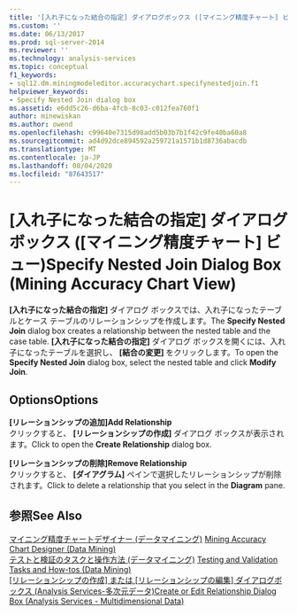 ```yaml
---
title: '[入れ子になった結合の指定] ダイアログボックス ([マイニング精度チャート] ビュー)Microsoft Docs'
ms.custom: ''
ms.date: 06/13/2017
ms.prod: sql-server-2014
ms.reviewer: ''
ms.technology: analysis-services
ms.topic: conceptual
f1_keywords:
- sql12.dm.miningmodeleditor.accuracychart.specifynestedjoin.f1
helpviewer_keywords:
- Specify Nested Join dialog box
ms.assetid: e6dd5c26-d6ba-4fcb-8c03-c012fea760f1
author: minewiskan
ms.author: owend
ms.openlocfilehash: c99640e7315d98add5b03b7b1f42c9fe40ba60a8
ms.sourcegitcommit: ad4d92dce894592a259721a1571b1d8736abacdb
ms.translationtype: MT
ms.contentlocale: ja-JP
ms.lasthandoff: 08/04/2020
ms.locfileid: "87643517"
---
```

# <a name="specify-nested-join-dialog-box-mining-accuracy-chart-view"></a><span data-ttu-id="1282d-102">[入れ子になった結合の指定] ダイアログ ボックス ([マイニング精度チャート] ビュー)</span><span class="sxs-lookup"><span data-stu-id="1282d-102">Specify Nested Join Dialog Box (Mining Accuracy Chart View)</span></span>
  <span data-ttu-id="1282d-103">**[入れ子になった結合の指定]** ダイアログ ボックスでは、入れ子になったテーブルとケース テーブルのリレーションシップを作成します。</span><span class="sxs-lookup"><span data-stu-id="1282d-103">The **Specify Nested Join** dialog box creates a relationship between the nested table and the case table.</span></span> <span data-ttu-id="1282d-104">**[入れ子になった結合の指定]** ダイアログ ボックスを開くには、入れ子になったテーブルを選択し、 **[結合の変更]** をクリックします。</span><span class="sxs-lookup"><span data-stu-id="1282d-104">To open the **Specify Nested Join** dialog box, select the nested table and click **Modify Join**.</span></span>  
  
## <a name="options"></a><span data-ttu-id="1282d-105">Options</span><span class="sxs-lookup"><span data-stu-id="1282d-105">Options</span></span>  
 <span data-ttu-id="1282d-106">**[リレーションシップの追加]**</span><span class="sxs-lookup"><span data-stu-id="1282d-106">**Add Relationship**</span></span>  
 <span data-ttu-id="1282d-107">クリックすると、 **[リレーションシップの作成]** ダイアログ ボックスが表示されます。</span><span class="sxs-lookup"><span data-stu-id="1282d-107">Click to open the **Create Relationship** dialog box.</span></span>  
  
 <span data-ttu-id="1282d-108">**[リレーションシップの削除]**</span><span class="sxs-lookup"><span data-stu-id="1282d-108">**Remove Relationship**</span></span>  
 <span data-ttu-id="1282d-109">クリックすると、 **[ダイアグラム]** ペインで選択したリレーションシップが削除されます。</span><span class="sxs-lookup"><span data-stu-id="1282d-109">Click to delete a relationship that you select in the **Diagram** pane.</span></span>  
  
## <a name="see-also"></a><span data-ttu-id="1282d-110">参照</span><span class="sxs-lookup"><span data-stu-id="1282d-110">See Also</span></span>  
 <span data-ttu-id="1282d-111">[マイニング精度チャートデザイナー &#40;データマイニング&#41;](mining-accuracy-chart-designer-data-mining.md) </span><span class="sxs-lookup"><span data-stu-id="1282d-111">[Mining Accuracy Chart Designer &#40;Data Mining&#41;](mining-accuracy-chart-designer-data-mining.md) </span></span>  
 <span data-ttu-id="1282d-112">[テストと検証のタスクと操作方法 &#40;データマイニング&#41;](data-mining/testing-and-validation-tasks-and-how-tos-data-mining.md) </span><span class="sxs-lookup"><span data-stu-id="1282d-112">[Testing and Validation Tasks and How-tos &#40;Data Mining&#41;](data-mining/testing-and-validation-tasks-and-how-tos-data-mining.md) </span></span>  
 <span data-ttu-id="1282d-113">[[リレーションシップの作成] または [リレーションシップの編集] ダイアログボックス &#40;Analysis Services-多次元データ&#41;](create-or-edit-relationship-dialog-box-analysis-services-multidimensional-data.md)</span><span class="sxs-lookup"><span data-stu-id="1282d-113">[Create or Edit Relationship Dialog Box &#40;Analysis Services - Multidimensional Data&#41;](create-or-edit-relationship-dialog-box-analysis-services-multidimensional-data.md)</span></span>  
  
  
